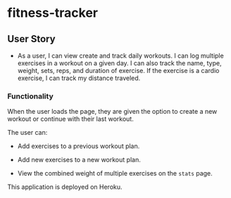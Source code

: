 # fitness-tracker

## User Story

* As a user, I can view create and track daily workouts. I can log multiple exercises in a workout on a given day. I can also track the name, type, weight, sets, reps, and duration of exercise. If the exercise is a cardio exercise, I can track my distance traveled.

### Functionality

When the user loads the page, they are given the option to create a new workout or continue with their last workout.

The user can:

  * Add exercises to a previous workout plan.

  * Add new exercises to a new workout plan.

  * View the combined weight of multiple exercises on the `stats` page.

This application is deployed on Heroku.

